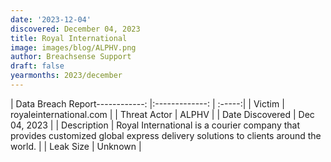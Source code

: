 ```yaml
---
date: '2023-12-04'
discovered: December 04, 2023
title: Royal International
image: images/blog/ALPHV.png
author: Breachsense Support
draft: false
yearmonths: 2023/december
---
```


| Data Breach Report------------:     |:-------------:    | :-----:|
| Victim      | royaleinternational.com      | 
| Threat Actor      | ALPHV      | 
| Date Discovered      | Dec 04, 2023      | 
| Description      | Royal International is a courier company that provides customized global express delivery solutions to clients around the world.      | 
| Leak Size      | Unknown      | 

